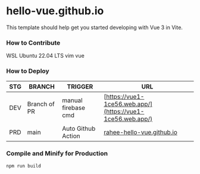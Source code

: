 # hello-vue.github.io

This template should help get you started developing with Vue 3 in Vite.

### How to Contribute
WSL Ubuntu 22.04 LTS
vim
vue


### How to Deploy
|STG|BRANCH|TRIGGER|URL|
|------|---|---|---|
|DEV|Branch of PR|manual firebase cmd|[https://vue1-1ce56.web.app/](https://vue1-1ce56.web.app/)|
|PRD|main|Auto Github Action|[rahee-hello-vue.github.io](https://github.com/rahee-hello-vue/rahee-hello-vue.github.io)|

### Compile and Minify for Production

```sh
npm run build
```

